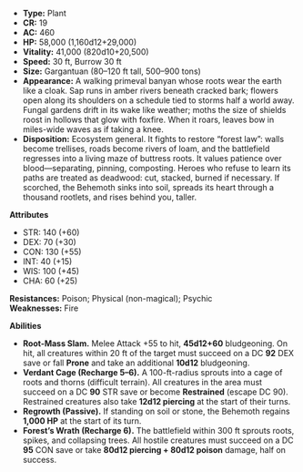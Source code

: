 - **Type:** Plant
- **CR:** 19
- **AC:** 460
- **HP:** 58,000 (1,160d12+29,000)
- **Vitality:** 41,000 (820d10+20,500)
- **Speed:** 30 ft, Burrow 30 ft
- **Size:** Gargantuan (80–120 ft tall, 500–900 tons)
- **Appearance:** A walking primeval banyan whose roots wear the earth like a cloak. Sap runs in amber rivers beneath cracked bark; flowers open along its shoulders on a schedule tied to storms half a world away. Fungal gardens drift in its wake like weather; moths the size of shields roost in hollows that glow with foxfire. When it roars, leaves bow in miles-wide waves as if taking a knee.
- **Disposition:** Ecosystem general. It fights to restore “forest law”: walls become trellises, roads become rivers of loam, and the battlefield regresses into a living maze of buttress roots. It values patience over blood—separating, pinning, composting. Heroes who refuse to learn its paths are treated as deadwood: cut, stacked, burned if necessary. If scorched, the Behemoth sinks into soil, spreads its heart through a thousand rootlets, and rises behind you, taller.

**Attributes**
- STR: 140 (+60)
- DEX: 70 (+30)
- CON: 130 (+55)
- INT: 40 (+15)
- WIS: 100 (+45)
- CHA: 60 (+25)

**Resistances:** Poison; Physical (non-magical); Psychic  
**Weaknesses:** Fire

**Abilities**
- **Root-Mass Slam.** Melee Attack +55 to hit, **45d12+60** bludgeoning. On hit, all creatures within 20 ft of the target must succeed on a DC **92** DEX save or fall **Prone** and take an additional **10d12** bludgeoning.
- **Verdant Cage (Recharge 5–6).** A 100-ft-radius sprouts into a cage of roots and thorns (difficult terrain). All creatures in the area must succeed on a DC **90** STR save or become **Restrained** (escape DC 90). Restrained creatures also take **12d12 piercing** at the start of their turns.
- **Regrowth (Passive).** If standing on soil or stone, the Behemoth regains **1,000 HP** at the start of its turn.
- **Forest’s Wrath (Recharge 6).** The battlefield within 300 ft sprouts roots, spikes, and collapsing trees. All hostile creatures must succeed on a DC **95** CON save or take **80d12 piercing + 80d12 poison** damage, half on success.